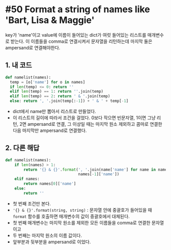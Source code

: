 # #50 Format a string of names like 'Bart, Lisa & Maggie'

key가 'name'이고 value에 이름이 들어있는 dict가 여럿 들어있는 리스트를 매개변수로 받는다. 이 이름들을 comma로 연결시켜서 문자열을 리턴하는데 마지막 둘은 ampersand로 연결해야한다.

## 1. 내 코드

```py
def namelist(names):
  temp = [o['name'] for o in names]
  if len(temp) <= 0: return ''
  elif len(temp) == 1: return ''.join(temp)
  elif len(temp) == 2: return ' & '.join(temp)
  else: return ', '.join(temp[:-1]) + ' & ' + temp[-1]
```

- dict에서 name만 뽑아서 리스트로 만들었다.
- 이 리스트의 길이에 따라서 조건을 걸었다. 0보다 작으면 빈문자열, 1이면 그냥 리턴, 2면 ampersand로 연결, 그 이상일 때는 마지막 원소 제외하고 콤마로 연결한 다음 마지막만 ampersand로 연결했다.

## 2. 다른 해답

```py
def namelist(names):
    if len(names) > 1:
        return '{} & {}'.format(', '.join(name['name'] for name in names[:-1]), 
                                names[-1]['name'])
    elif names:
        return names[0]['name']
    else:
        return ''
```

- 첫 번째 조건만 본다. 
- `'{} & {}'.format(string, string)` : 문자열 안에 중괄호가 들어있을 때 `format` 함수를 호출하면 매개변수의 값이 중괄호에서 대체된다.
- 첫 번째 매개변수는 마지막 원소를 제외한 모든 이름들을 comma로 연결한 문자열이고
- 두 번째는 마지막 원소의 이름 값이다.
- 앞부분과 뒷부분을 ampersand로 이었다.
